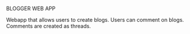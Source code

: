 BLOGGER WEB APP


Webapp that allows users to create blogs. Users can comment on blogs. Comments are created as threads.  
